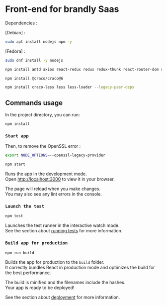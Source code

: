 # Front-end for brandly Saas

Dependencies :

[Debian] :
```bash
sudo apt install nodejs npm -y
```

[Fedora] :
```bash
sudo dnf install -y nodejs
```
```bash
npm install antd axios react-redux redux redux-thunk react-router-dom react-intl antd@4 @ant-design/icons @ant-design/dark-theme less less-loader react-scripts@4
```
```bash
npm install @craco/craco@6
```
```bash
npm install craco-less less less-loader --legacy-peer-deps
```

## Commands usage

In the project directory, you can run:

```bash
npm install
```

### `Start app`

Then, to remove the OpenSSL error :

```bash
export NODE_OPTIONS=--openssl-legacy-provider
```

```bash
npm start
```

Runs the app in the development mode.\
Open [http://localhost:3000](http://localhost:3000) to view it in your browser.

The page will reload when you make changes.\
You may also see any lint errors in the console.

### `Launch the test`

```bash
npm test
```

Launches the test runner in the interactive watch mode.\
See the section about [running tests](https://facebook.github.io/create-react-app/docs/running-tests) for more information.

### `Build app for production`

```bash
npm run build
```

Builds the app for production to the `build` folder.\
It correctly bundles React in production mode and optimizes the build for the best performance.

The build is minified and the filenames include the hashes.\
Your app is ready to be deployed!

See the section about [deployment](https://facebook.github.io/create-react-app/docs/deployment) for more information.


